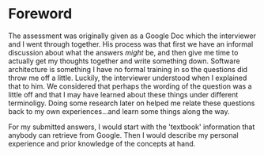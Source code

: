 # Foreword

The assessment was originally given as a Google Doc which the interviewer and I went through together. His process was that first we have an informal discussion about what the answers *might* be, and then give me time to actually get my thoughts together and write something down. Software architecture is something I have no formal training in so the questions did throw me off a little. Luckily, the interviewer understood when I explained that to him. We considered that perhaps the wording of the question was a little off and that I may have learned about these things under different terminoligy. Doing some research later on helped me relate these questions back to my own experiences...and learn some things along the way.

For my submitted answers, I would start with the 'textbook' information that anybody can retrieve from Google. Then I would describe my personal experience and prior knowledge of the concepts at hand.
